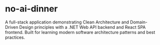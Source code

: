 # no-ai-dinner
A full-stack application demonstrating Clean Architecture and Domain-Driven Design principles with a .NET Web API backend and React SPA frontend. Built for learning modern software architecture patterns and best practices.

